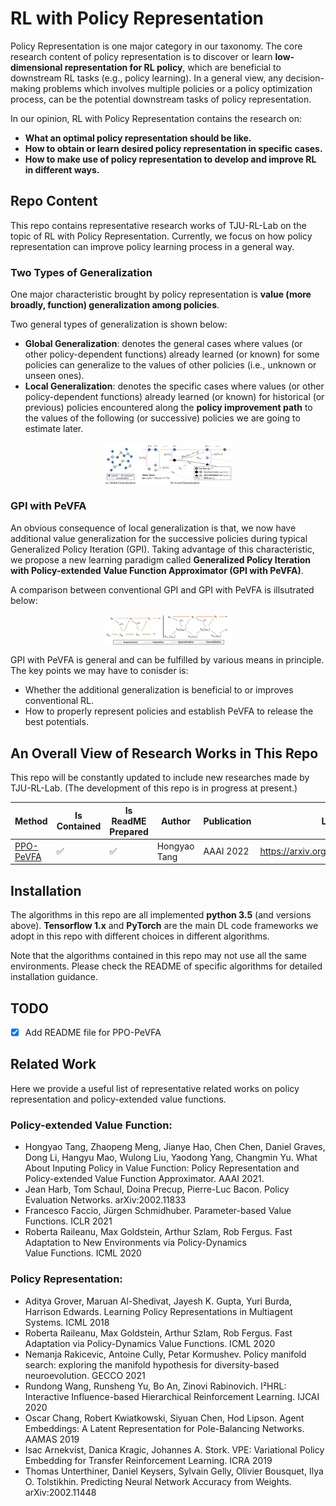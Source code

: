 # RL with Policy Representation

Policy Representation is one major category in our taxonomy. 
The core research content of policy representation is to discover or learn **low-dimensional representation for RL policy**, which are beneficial to downstream RL tasks (e.g., policy learning).
In a general view, any decision-making problems which involves multiple policies or a policy optimization process, can be the potential downstream tasks of policy representation.

In our opinion, RL with Policy Representation contains the research on:
- **What an optimal policy representation should be like.**
- **How to obtain or learn desired policy representation in specific cases.**
- **How to make use of policy representation to develop and improve RL in different ways.**

## Repo Content

This repo contains representative research works of TJU-RL-Lab on the topic of RL with Policy Representation.
Currently, we focus on how policy representation can improve policy learning process in a general way.

### Two Types of Generalization

One major characteristic brought by policy representation is **value (more broadly, function) generalization among policies**.

Two general types of generalization is shown below:
- **Global Generalization**: denotes the general cases where values (or other policy-dependent functions) already learned (or known) for some policies can generalize to the values of other policies (i.e., unknown or unseen ones).
- **Local Generalization**: denotes the specific cases where values (or other policy-dependent functions) already learned (or known) for historical (or previous) policies encountered along the **policy improvement path** to the values of the following (or successive) policies we are going to estimate later.

<div align=center><img align="center" src="./../assets/pr_readme_figs/policy_generalization.png" alt="policy_generalization" style="zoom:20%;" /></div>

### GPI with PeVFA

An obvious consequence of local generalization is that, we now have additional value generalization for the successive policies during typical Generalized Policy Iteration (GPI).
Taking advantage of this characteristic, we propose a new learning paradigm called **Generalized Policy Iteration with Policy-extended Value Function Approximator (GPI with PeVFA)**.

A comparison between conventional GPI and GPI with PeVFA is illsutrated below:

<div align=center><img align="center" src="./../assets/pr_readme_figs/GPI_with_PeVFA.png" alt="GPI-with-PeVFA" style="zoom:20%;" /></div>

GPI with PeVFA is general and can be fulfilled by various means in principle. The key points we may have to conisder is:
- Whether the additional generalization is beneficial to or improves conventional RL.
- How to properly represent policies and establish PeVFA to release the best potentials. 

## An Overall View of Research Works in This Repo  

This repo will be constantly updated to include new researches made by TJU-RL-Lab. 
(The development of this repo is in progress at present.)

| Method | Is Contained | Is ReadME Prepared | Author | Publication | Link |
| ------ | --- | --- | ------ | ------ | ------ |
| [PPO-PeVFA](./Policy-based_RL_with_PeVFA/PPO-PeVFA) | ✅ | ✅ | Hongyao Tang  | AAAI 2022 | https://arxiv.org/abs/2010.09536 |


## Installation

The algorithms in this repo are all implemented **python 3.5** (and versions above). **Tensorflow 1.x** and **PyTorch** are the main DL code frameworks we adopt in this repo with different choices in different algorithms.

Note that the algorithms contained in this repo may not use all the same environments. Please check the README of specific algorithms for detailed installation guidance.

## TODO
- [x] Add README file for PPO-PeVFA

## Related Work

Here we provide a useful list of representative related works on policy representation and policy-extended value functions.

### Policy-extended Value Function:
- Hongyao Tang, Zhaopeng Meng, Jianye Hao, Chen Chen, Daniel Graves, Dong Li, Hangyu Mao, Wulong Liu, Yaodong Yang, Changmin Yu. What About Inputing Policy in Value Function: Policy Representation and Policy-extended Value Function Approximator. AAAI 2021.
- Jean Harb, Tom Schaul, Doina Precup, Pierre-Luc Bacon. Policy Evaluation Networks. arXiv:2002.11833
- Francesco Faccio, Jürgen Schmidhuber. Parameter-based Value Functions. ICLR 2021
- Roberta Raileanu, Max Goldstein, Arthur Szlam, Rob Fergus. Fast Adaptation to New Environments via Policy-Dynamics Value Functions. ICML 2020

### Policy Representation:
- Aditya Grover, Maruan Al-Shedivat, Jayesh K. Gupta, Yuri Burda, Harrison Edwards. Learning Policy Representations in Multiagent Systems. ICML 2018
- Roberta Raileanu, Max Goldstein, Arthur Szlam, Rob Fergus. Fast Adaptation via Policy-Dynamics Value Functions. ICML 2020
- Nemanja Rakicevic, Antoine Cully, Petar Kormushev. Policy manifold search: exploring the manifold hypothesis for diversity-based neuroevolution. GECCO 2021
- Rundong Wang, Runsheng Yu, Bo An, Zinovi Rabinovich. I²HRL: Interactive Influence-based Hierarchical Reinforcement Learning. IJCAI 2020
- Oscar Chang, Robert Kwiatkowski, Siyuan Chen, Hod Lipson. Agent Embeddings: A Latent Representation for Pole-Balancing Networks. AAMAS 2019
- Isac Arnekvist, Danica Kragic, Johannes A. Stork. VPE: Variational Policy Embedding for Transfer Reinforcement Learning. ICRA 2019
- Thomas Unterthiner, Daniel Keysers, Sylvain Gelly, Olivier Bousquet, Ilya O. Tolstikhin. Predicting Neural Network Accuracy from Weights. arXiv:2002.11448


